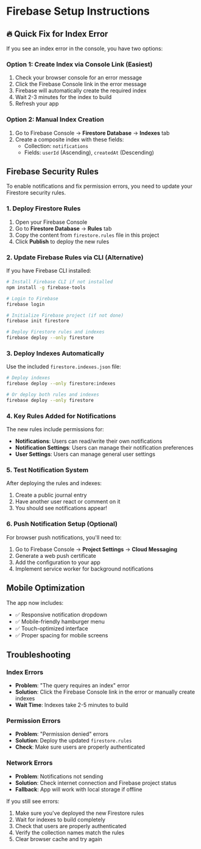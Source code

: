 # Firebase Setup Instructions

## 🔥 Quick Fix for Index Error

If you see an index error in the console, you have two options:

### Option 1: Create Index via Console Link (Easiest)
1. Check your browser console for an error message
2. Click the Firebase Console link in the error message
3. Firebase will automatically create the required index
4. Wait 2-3 minutes for the index to build
5. Refresh your app

### Option 2: Manual Index Creation
1. Go to Firebase Console → **Firestore Database** → **Indexes** tab
2. Create a composite index with these fields:
   - Collection: `notifications`
   - Fields: `userId` (Ascending), `createdAt` (Descending)

## Firebase Security Rules

To enable notifications and fix permission errors, you need to update your Firestore security rules.

### 1. Deploy Firestore Rules

1. Open your Firebase Console
2. Go to **Firestore Database** → **Rules** tab
3. Copy the content from `firestore.rules` file in this project
4. Click **Publish** to deploy the new rules

### 2. Update Firebase Rules via CLI (Alternative)

If you have Firebase CLI installed:

```bash
# Install Firebase CLI if not installed
npm install -g firebase-tools

# Login to Firebase
firebase login

# Initialize Firebase project (if not done)
firebase init firestore

# Deploy Firestore rules and indexes
firebase deploy --only firestore
```

### 3. Deploy Indexes Automatically

Use the included `firestore.indexes.json` file:

```bash
# Deploy indexes
firebase deploy --only firestore:indexes

# Or deploy both rules and indexes
firebase deploy --only firestore
```

### 4. Key Rules Added for Notifications

The new rules include permissions for:
- **Notifications**: Users can read/write their own notifications
- **Notification Settings**: Users can manage their notification preferences
- **User Settings**: Users can manage general user settings

### 5. Test Notification System

After deploying the rules and indexes:

1. Create a public journal entry
2. Have another user react or comment on it
3. You should see notifications appear!

### 6. Push Notification Setup (Optional)

For browser push notifications, you'll need to:

1. Go to Firebase Console → **Project Settings** → **Cloud Messaging**
2. Generate a web push certificate
3. Add the configuration to your app
4. Implement service worker for background notifications

## Mobile Optimization

The app now includes:
- ✅ Responsive notification dropdown
- ✅ Mobile-friendly hamburger menu
- ✅ Touch-optimized interface
- ✅ Proper spacing for mobile screens

## Troubleshooting

### Index Errors
- **Problem**: "The query requires an index" error
- **Solution**: Click the Firebase Console link in the error or manually create indexes
- **Wait Time**: Indexes take 2-5 minutes to build

### Permission Errors
- **Problem**: "Permission denied" errors
- **Solution**: Deploy the updated `firestore.rules`
- **Check**: Make sure users are properly authenticated

### Network Errors
- **Problem**: Notifications not sending
- **Solution**: Check internet connection and Firebase project status
- **Fallback**: App will work with local storage if offline

If you still see errors:
1. Make sure you've deployed the new Firestore rules
2. Wait for indexes to build completely
3. Check that users are properly authenticated
4. Verify the collection names match the rules
5. Clear browser cache and try again
